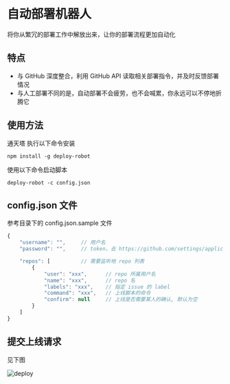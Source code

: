 
自动部署机器人
=============

将你从繁冗的部署工作中解放出来，让你的部署流程更加自动化

特点
----

- 与 GitHub 深度整合，利用 GitHub API 读取相关部署指令，并及时反馈部署情况
- 与人工部署不同的是，自动部署不会疲劳，也不会喊累，你永远可以不停地折腾它

使用方法
--------


通天塔
执行以下命令安装

```
npm install -g deploy-robot
```

使用以下命令启动脚本

```
deploy-robot -c config.json
```

config.json 文件
--------------

参考目录下的 config.json.sample 文件

```javascript
{
    "username": "",     // 用户名
    "password": "",     // token，去 https://github.com/settings/applications 的 "Personal access tokens" 选项卡点击 "Generate new token"，将获取的字符串填入这里

    "repos": [          // 需要监听地 repo 列表
        {
            "user": "xxx",      // repo 所属用户名
            "name": "xxx",      // repo 名
            "labels": "xxx",    // 指定 issue 的 label
            "command": "xxx",   // 上线脚本的命令
            "confirm": null     // 上线是否需要某人的确认, 默认为空
        }
    ]
}
```

提交上线请求
-----------

见下图

![deploy](http://joyqi.qiniudn.com/deploy.gif)

